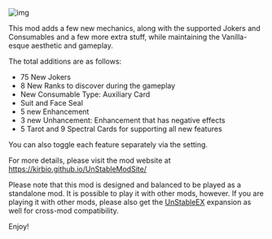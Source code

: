 ![img](https://kirbio.github.io/UnStableModSite/img/logo.png)

This mod adds a few new mechanics, along with the supported Jokers and Consumables and a few more extra stuff, while maintaining the Vanilla-esque aesthetic and gameplay.

The total additions are as follows:
- 75 New Jokers
- 8 New Ranks to discover during the gameplay
- New Consumable Type: Auxiliary Card
- Suit and Face Seal
- 5 new Enhancement
- 3 new Unhancement: Enhancement that has negative effects
- 5 Tarot and 9 Spectral Cards for supporting all new features

You can also toggle each feature separately via the setting.

For more details, please visit the mod website at
https://kirbio.github.io/UnStableModSite/

Please note that this mod is designed and balanced to be played as a standalone mod.
It is possible to play it with other mods, however.
If you are playing it with other mods, please also get the [UnStableEX](https://github.com/kirbio/UnStableEX) expansion as well for cross-mod compatibility.

Enjoy!
